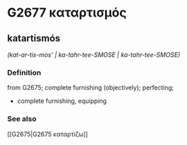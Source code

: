 # G2677 καταρτισμός

## katartismós

_(kat-ar-tis-mos' | ka-tahr-tee-SMOSE | ka-tahr-tee-SMOSE)_

### Definition

from G2675; complete furnishing (objectively); perfecting; 

- complete furnishing, equipping

### See also

[[G2675|G2675 καταρτίζω]]
